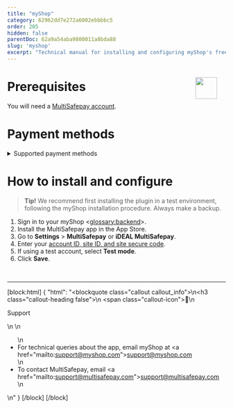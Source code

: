 ```yaml
---
title: "myShop"
category: 62962dd7e272a6002ebbbbc5
order: 205
hidden: false
parentDoc: 62a9a54aba9800011a8bda88
slug: 'myshop'
excerpt: "Technical manual for installing and configuring myShop's free app for MultiSafepay."
---
```

<img src="https://raw.githubusercontent.com/MultiSafepay/docs/master/static/logo/Integrations/myShop.svg" width="50" align="right" style="margin: 20px; max-height: 75px"/>

# Prerequisites

You will need a [MultiSafepay account](/docs/getting-started-guide/).

# Payment methods

<details id="supported-payment-methods">
<summary>Supported payment methods</summary>
<br>


- Cards: [American Express](/docs/cards/), [Mastercard](/docs/cards/), and [Visa](/docs/cards/)
- Pay later methods: [Klarna](/docs/klarna/) and [Pay After Delivery](/docs/pay-after-delivery/)
- Wallets: [PayPal](/docs/paypal/)
- Prepaid cards: [123TCS](/docs/gift-cards/), [Intersolve](/docs/gift-cards/), and [Fashioncheque](/docs/gift-cards/)
- Banking methods:
    - [Bancontact](/docs/bancontact/)
    - [Bank Transfer](/docs/bank-transfer/)
    - [Dotpay](/docs/dotpay/)
    - [EPS](/docs/eps/)
    - [Giropay](/docs/giropay/)
    - [iDEAL](/docs/ideal/)
    - [Maestro](/docs/cards/)
    - [SEPA Direct Debit](/docs/sepa-direct-debit/)
    - [Sofort](/docs/sofort/)
</details>

# How to install and configure

> **Tip!** We recommend first installing the plugin in a test environment, following the myShop installation procedure. Always make a backup.

1. Sign in to your myShop <<glossary:backend>>.
2. Install the MultiSafepay app in the App Store.
3. Go to **Settings** > **MultiSafepay** or **iDEAL MultiSafepay**.
4. Enter your [account ID, site ID, and site secure code](/docs/sites#site-id-api-key-and-security-code).  
5. If using a test account, select **Test mode**.
6. Click **Save**.
<br>

---

[block:html]
{
  "html": "<blockquote class=\"callout callout_info\">\n<h3 class=\"callout-heading false\">\n        <span class=\"callout-icon\">💬</span>\n        <p>Support</p>\n    </h3>\n  <ul>\n    <li>For technical queries about the app, email myShop at <a href=\"mailto:support@myshop.com\">support@myshop.com</a></li>\n    <li>To contact MultiSafepay, email <a href=\"mailto:support@multisafepay.com\">support@multisafepay.com</a></li>\n  </ul>  \n</blockquote>"
}
[/block]
[/block]
